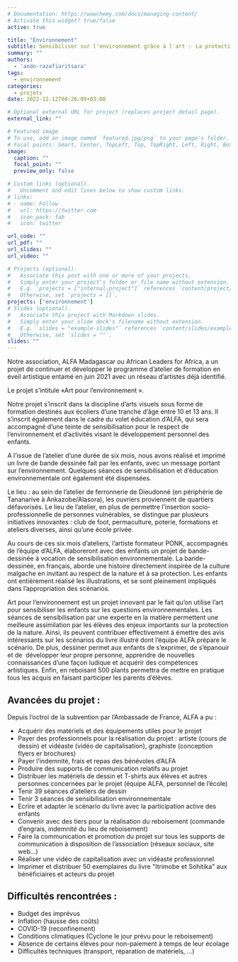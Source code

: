 ```yaml
---
# Documentation: https://wowchemy.com/docs/managing-content/
# Activate this widget? true/false
active: true

title: "Environnement"
subtitle: Sensibiliser sur l'environnement grâce à l'art ✨ La protection de l'environnement est l'affaire de tous
summary: ""
authors: 
  - 'ando-razafiaritsara'
tags: 
  - environnement
categories: 
  - projets
date: 2022-12-12T08:26:09+03:00

# Optional external URL for project (replaces project detail page).
external_link: ""

# Featured image
# To use, add an image named `featured.jpg/png` to your page's folder.
# Focal points: Smart, Center, TopLeft, Top, TopRight, Left, Right, BottomLeft, Bottom, BottomRight.
image:
  caption: ""
  focal_point: ""
  preview_only: false

# Custom links (optional).
#   Uncomment and edit lines below to show custom links.
# links:
# - name: Follow
#   url: https://twitter.com
#   icon_pack: fab
#   icon: twitter

url_code: ""
url_pdf: ""
url_slides: ""
url_video: ""

# Projects (optional).
#   Associate this post with one or more of your projects.
#   Simply enter your project's folder or file name without extension.
#   E.g. `projects = ["internal-project"]` references `content/project/deep-learning/index.md`.
#   Otherwise, set `projects = []`.
projects: ['environnement']
# Slides (optional).
#   Associate this project with Markdown slides.
#   Simply enter your slide deck's filename without extension.
#   E.g. `slides = "example-slides"` references `content/slides/example-slides.md`.
#   Otherwise, set `slides = ""`.
slides: ""
---
```



Notre association, ALFA Madagascar ou African Leaders for Africa, a un projet de continuer et développer le programme d’atelier de formation en éveil artistique entamé en juin 2021 avec un réseau d’artistes déjà identifié.

Le projet s’intitule «Art pour l’environnement ».

Notre projet s’inscrit dans la discipline d’arts visuels sous forme de formation destinés aux écoliers d’une tranche d’âge entre 10 et 13 ans. Il s’inscrit également dans le cadre du volet éducation d’ALFA, qui sera accompagné d’une teinte de sensibilisation pour le respect de l’environnement et d’activités visant le développement personnel des enfants.

A l’issue de l’atelier d’une durée de six mois, nous avons réalisé et imprimé un livre de bande dessinée fait par les enfants, avec un message portant sur l’environnement. Quelques séances de sensibilisation et d’éducation environnementale ont également été dispensées.

Le lieu : au sein de l’atelier de ferronnerie de Dieudonné (en périphérie de Tananarive à Ankazobe/Alasora), les ouvriers proviennent de quartiers défavorisés. Le lieu de l’atelier, en plus de permettre l’insertion socio-professionnelle de personnes vulnérables, se distingue par plusieurs initiatives innovantes : club de foot, permaculture, poterie, formations et ateliers diverses, ainsi qu’une école privée.

Au cours de ces six mois d’ateliers, l’artiste formateur PONK, accompagnés de l’équipe d’ALFA, élaboreront avec des enfants un projet de bande-dessinée à vocation de sensibilisation environnementale. La bande-dessinée, en français, aborde une histoire directement inspirée de la culture malgache en invitant au respect de la nature et à sa protection. Les enfants ont entièrement réalisé les illustrations, et se sont pleinement impliqués dans l’appropriation des scénarios.

Art pour l’environnement est un projet innovant par le fait qu’on utilise l’art pour sensibiliser les enfants sur les questions environnementales. Les séances de sensibilisation par une experte en la matière permettent une meilleure assimilation par les élèves des enjeux importants sur la protection de la nature. Ainsi, ils peuvent contribuer effectivement à émettre des avis intéressants sur les scénarios du livre illustré dont l’équipe ALFA prépare le scénario. De plus, dessiner permet aux enfants de s’exprimer, de s’épanouir et de  développer leur propre personne, apprendre de nouvelles connaissances d’une façon ludique et acquérir des compétences artistiques. Enfin, en reboisant 500 plants permettra de mettre en pratique tous les acquis en faisant participer les parents d’élèves. 

## Avancées du projet :

Depuis l’octroi de la subvention par l’Ambassade de France, ALFA a pu :

* Acquérir des matériels et des équipements utiles pour le projet
* Payer des professionnels pour la réalisation du projet : artiste (cours de dessin) et vidéaste (vidéo de capitalisation), graphiste (conception flyers er brochures)
* Payer l’indemnité, frais et repas des bénévoles d’ALFA
* Produire des supports de communication relatifs au projet
* Distribuer les matériels de dessin et T-shirts aux élèves et autres personnes concernées par le projet (équipe ALFA, personnel de l’école)
* Tenir 39 séances d’ateliers de dessin
* Tenir 3 séances de sensibilisation environnementale
* Ecrire et adapter le scénario du livre avec la participation active des enfants
* Convenir avec des tiers pour la réalisation du reboisement (commande d’engrais, indemnité du lieu de reboisement)
* Faire la communication et promotion du projet sur tous les supports de communication à disposition de l’association (réseaux sociaux, site web…)
* Réaliser une vidéo de capitalisation avec un vidéaste professionnel
* Imprimer et distribuer 50 exemplaires du livre "Itrimobe et Sohitika" aux bénéficiaires et acteurs du projet

## Difficultés rencontrées :

* Budget des imprévus
* Inflation (hausse des coûts)
* COVID-19 (reconfinement)
* Conditions climatiques (Cyclone le jour prévu pour le reboisement)
* Absence de certains élèves pour non-paiement à temps de leur écolage
* Difficultés techniques (transport, réparation de matériels, ...)